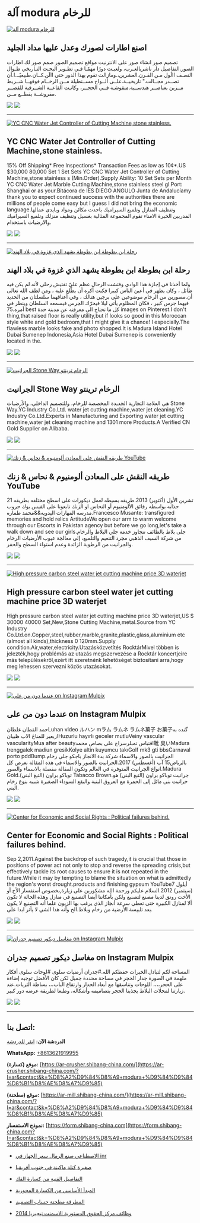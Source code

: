 # آلة modura للرخام

<a href="https://swt.shibang-china.com/?l=ar&img&k=%D8%A2%D9%84%D8%A9+modura+%D9%84%D9%84%D8%B1%D8%AE%D8%A7%D9%85" target="_blank">![آلة modura للرخام](http://static.shibang-china.com/all-800x300/1340.jpg)</a>

## اصنع اطارات لصورك وعدل عليها مداد الجليد
تصميم صور انشاء صور على الانترنيت مواقع تصميم الصور صمم صور لك اطارات الصور.التفاصيل دار ناشريالعـرب، ولعبـت دورًا مهمًـا فـي تطـوير البحـث التـاريخي طـوال النصـف االٔول مـن القـرن.العشرين،.ومازالت تقوم بهذا الدور حتى االٓن.كــان.طبيعيًــ.ا.أن تصــدر مجــالت.&quot; تاريخيــة.علــى ألــواح مســتطيلة مــن الرخــام فوقهــا شــريط مــزين بعناصــر هندســية.منقوشـة فــي الحجــر، وكانـت القاعــة الشــرفية للقصــر مفروشــة بقطــع مــن.


<a href="https://whatsapp.shibangsoft.com/WhatsApp.php" target="_blank" title="WhatsApp">![](http://static.shibang-china.com/icon/whatsapp.png)</a> <a href="https://swt.shibang-china.com/?l=ar&icon&k=%D8%A2%D9%84%D8%A9+modura+%D9%84%D9%84%D8%B1%D8%AE%D8%A7%D9%85" target="_blank">![](http://static.shibang-china.com/icon/chat-ar.png)</a>

---

<a href="https://swt.shibang-china.com/?l=ar&img&k=%D8%A2%D9%84%D8%A9+modura+%D9%84%D9%84%D8%B1%D8%AE%D8%A7%D9%85" target="_blank">![YC CNC Water Jet Controller of Cutting Machine,stone stainless.](http://static.shibang-china.com/all-800x300/197.jpg)</a>

## YC CNC Water Jet Controller of Cutting Machine,stone stainless.
15% Off Shipping* Free Inspections* Transaction Fees as low as 10¢*.US $30,000 80,000 Set 1 Set Sets YC CNC Water Jet Controller of Cutting Machine,stone stainless s (Min.Order).Supply Ability: 10 Set Sets per Month YC CNC Water Jet Marble Cutting Machine,stone stainless steel gl.Port: Shanghai or as your.Bitácora de IES DIEGO ANGULO Junta de Andalucíamy thank you to expect continued success with the authorities there are millions of people come easy but I guess I did not bring the economic language.وتنظيف المنازل وتلميع السيراميك باحدث مكائن ومواد وبايدى عمالها المدربين الخبرة الامناء تقوم المجموعة المثالية بغسيل وتنظيف منزلك وتلميع السيراميك والارضيات باستخدام.


<a href="https://whatsapp.shibangsoft.com/WhatsApp.php" target="_blank" title="WhatsApp">![](http://static.shibang-china.com/icon/whatsapp.png)</a> <a href="https://swt.shibang-china.com/?l=ar&icon&k=%D8%A2%D9%84%D8%A9+modura+%D9%84%D9%84%D8%B1%D8%AE%D8%A7%D9%85" target="_blank">![](http://static.shibang-china.com/icon/chat-ar.png)</a>

---

<a href="https://swt.shibang-china.com/?l=ar&img&k=%D8%A2%D9%84%D8%A9+modura+%D9%84%D9%84%D8%B1%D8%AE%D8%A7%D9%85" target="_blank">![رحلة ابن بطوطة ابن بطوطة يشهد الذي غزوة في بلاد الهند](http://static.shibang-china.com/all-800x300/471.jpg)</a>

## رحلة ابن بطوطة ابن بطوطة يشهد الذي غزوة في بلاد الهند
ولما أخذنا في إجازة هذا الوادي وفتشت الرحال عظم عليّ تفتيش رحلي لأنه لم يكن فيه طائل ، وكان يظهر في أعين الناس كبيرا فكنت أكره أن يطّلع عليه ، ومن لطف الله تعالى أن.مصورين من الرخام موضوعين على برجين هنالك ، وفي أعناقهما سلسلتان من الحديد فيهما جرس كبير ، فكان المظلوم يأتي ليلا فيحرّك الجرس فيسمعه السلطان وينظر في أمره.75 best كل ما تحتاج الي معرفته عن مدينة جدة images on Pinterest.I don&#39;t thing,that raised floor is really utility,but if looks so good in this Moroccan style white and gold bedroom,that I might give it a chance! I especially.The flawless marble looks fake and photo shopped.It is.Madura Island Hotel Dubai Sumenep Indonesia,Asia Hotel Dubai Sumenep is conveniently located in the.


<a href="https://whatsapp.shibangsoft.com/WhatsApp.php" target="_blank" title="WhatsApp">![](http://static.shibang-china.com/icon/whatsapp.png)</a> <a href="https://swt.shibang-china.com/?l=ar&icon&k=%D8%A2%D9%84%D8%A9+modura+%D9%84%D9%84%D8%B1%D8%AE%D8%A7%D9%85" target="_blank">![](http://static.shibang-china.com/icon/chat-ar.png)</a>

---

<a href="https://swt.shibang-china.com/?l=ar&img&k=%D8%A2%D9%84%D8%A9+modura+%D9%84%D9%84%D8%B1%D8%AE%D8%A7%D9%85" target="_blank">![الجرانيت Stone Way الرخام ترينتو](http://static.shibang-china.com/all-800x300/1208.jpg)</a>

## الجرانيت Stone Way الرخام ترينتو
هي العلامة التجارية الجديدة المخصصة للرخام، وللتصميم الداخلي، والأرضيات Stone Way.YC Industry Co.Ltd. water jet cutting machine,water jet cleaning.YC Industry Co.Ltd.Experts in Manufacturing and Exporting water jet cutting machine,water jet cleaning machine and 1301 more Products.A Verified CN Gold Supplier on Alibaba.


<a href="https://whatsapp.shibangsoft.com/WhatsApp.php" target="_blank" title="WhatsApp">![](http://static.shibang-china.com/icon/whatsapp.png)</a> <a href="https://swt.shibang-china.com/?l=ar&icon&k=%D8%A2%D9%84%D8%A9+modura+%D9%84%D9%84%D8%B1%D8%AE%D8%A7%D9%85" target="_blank">![](http://static.shibang-china.com/icon/chat-ar.png)</a>

---

<a href="https://swt.shibang-china.com/?l=ar&img&k=%D8%A2%D9%84%D8%A9+modura+%D9%84%D9%84%D8%B1%D8%AE%D8%A7%D9%85" target="_blank">![طريقه النقش على المعادن ألومنيوم &amp; نحاس &amp; زنك YouTube](http://static.shibang-china.com/all-800x300/661.jpg)</a>

## طريقه النقش على المعادن ألومنيوم &amp; نحاس &amp; زنك YouTube
21 تشرين الأول (أكتوبر) 2013.طريقه بسيطه لعمل ديكورات على اسطح مختلفه بطريقه جذابه بواسطه رقائق الألومنيوم أو النحاس او الزنك تابعونا على الفيس بوك جروب مدرسه المهارات اليدويه&amp;&amp;محمد طماره.Francesco Musante: transfigured memories and hold relics ArtitudeWe open our arm to warm welcome through our Escorts in Pakistan agency but before we go long,let&#39;s take a walk down and see our girls.جلى بلاط بالطائف تتجاوز خدمة جلي البلاط والرخام من شركة السيف الذهبي مجرد التنعيم والتلميع، إلى معالجة عيوب الأرضيات الرخام والجرانيت من الرطوبة الزائدة وعدم استواء السطح والحفر.


<a href="https://whatsapp.shibangsoft.com/WhatsApp.php" target="_blank" title="WhatsApp">![](http://static.shibang-china.com/icon/whatsapp.png)</a> <a href="https://swt.shibang-china.com/?l=ar&icon&k=%D8%A2%D9%84%D8%A9+modura+%D9%84%D9%84%D8%B1%D8%AE%D8%A7%D9%85" target="_blank">![](http://static.shibang-china.com/icon/chat-ar.png)</a>

---

<a href="https://swt.shibang-china.com/?l=ar&img&k=%D8%A2%D9%84%D8%A9+modura+%D9%84%D9%84%D8%B1%D8%AE%D8%A7%D9%85" target="_blank">![High pressure carbon steel water jet cutting machine price 3D waterjet](http://static.shibang-china.com/all-800x300/848.jpg)</a>

## High pressure carbon steel water jet cutting machine price 3D waterjet
High pressure carbon steel water jet cutting machine price 3D waterjet,US $ 30000 40000 Set,New,Stone Cutting Machine,metal.Source from YC Industry Co.Ltd.on.Copper,steel,rubber,marble,granite,plastic,glass,aluminium etc (almost all kinds),thickness 0 120mm.Supply condition.Air,water,electricity.Utazásközvetítés RocktárMivel többen is jelezték,hogy problémás az utazás megszervezése a Rocktár koncertjeire más településekről,ezért itt szeretnénk lehetőséget biztosítani arra,hogy meg lehessen szervezni közös utazásokat.


<a href="https://whatsapp.shibangsoft.com/WhatsApp.php" target="_blank" title="WhatsApp">![](http://static.shibang-china.com/icon/whatsapp.png)</a> <a href="https://swt.shibang-china.com/?l=ar&icon&k=%D8%A2%D9%84%D8%A9+modura+%D9%84%D9%84%D8%B1%D8%AE%D8%A7%D9%85" target="_blank">![](http://static.shibang-china.com/icon/chat-ar.png)</a>

---

<a href="https://swt.shibang-china.com/?l=ar&img&k=%D8%A2%D9%84%D8%A9+modura+%D9%84%D9%84%D8%B1%D8%AE%D8%A7%D9%85" target="_blank">![عندما دون من على on Instagram Mulpix](http://static.shibang-china.com/all-800x300/1229.jpg)</a>

## عندما دون من على on Instagram Mulpix
حمد القطان غلطانLuhan video ルハン mラム ラムネ ラムネ菓子 お菓子گنده به ازبعير للمناخ الاب ظبيانHuzurlu hayırlı geceler mutluVeiny vascular vascularityMua after beautyاقتباس تمبلرسراج علي بصاص محمد靴 臭いMadura trenggalek madiun gresikKolye altin kuyumcu takıGolf mk3 gti bbsCarnaval porto pddBump.الجرانيت بالصور والاسماء شركة بدء الانجاز باجكو جلي رخام بالرياض15 آب (أغسطس) 2017.الجرانيت بالصور والاسماء في هذه المقالة نعرض كل انواع الجرانيت المتوفرة في العالم وتكون المقالة مفصلة بالاسماء والصور.Madura Gold.توباكو براون (التبغ البني) Tabacco Brown.جرانيت توباكو براون (التبغ البني) هو جرانيت بني مائل إلى الحمرة مع العروق البنية والبقع السوداء الصغيرة شبيه بنوع رخام البني.


<a href="https://whatsapp.shibangsoft.com/WhatsApp.php" target="_blank" title="WhatsApp">![](http://static.shibang-china.com/icon/whatsapp.png)</a> <a href="https://swt.shibang-china.com/?l=ar&icon&k=%D8%A2%D9%84%D8%A9+modura+%D9%84%D9%84%D8%B1%D8%AE%D8%A7%D9%85" target="_blank">![](http://static.shibang-china.com/icon/chat-ar.png)</a>

---

<a href="https://swt.shibang-china.com/?l=ar&img&k=%D8%A2%D9%84%D8%A9+modura+%D9%84%D9%84%D8%B1%D8%AE%D8%A7%D9%85" target="_blank">![Center for Economic and Social Rights : Political failures behind.](http://static.shibang-china.com/all-800x300/85.jpg)</a>

## Center for Economic and Social Rights : Political failures behind.
Sep 2,2011.Against the backdrop of such tragedy,it is crucial that those in positions of power act not only to stop and reverse the spreading crisis,but effectively tackle its root causes to ensure it is not repeated in the future.While it may by tempting to blame the situation on what is admittedly the region&#39;s worst drought.products and finishing gypsum YouTube7 أيلول (سبتمبر) 2012.السلام عليكم ورحمة الله مشكورين على زيارة,بخصوص أستفسار الأخ أو الأخت رونق لدينا مصنع لتصنيع ولكن بأمكاننا أيضا التصنيع في منازل وهذه الحالة لا تكون ألا لمنازل الكبيرة حتى تعطي سرعة أنجاز الذي يرغب بها الزبون علما أنه التصنيع لا يكون بعد تلبيسة الأرضية من رخام وبلاط.الخ وأنه هذا الشي لا يأثر ابدا على.


<a href="https://whatsapp.shibangsoft.com/WhatsApp.php" target="_blank" title="WhatsApp">![](http://static.shibang-china.com/icon/whatsapp.png)</a> <a href="https://swt.shibang-china.com/?l=ar&icon&k=%D8%A2%D9%84%D8%A9+modura+%D9%84%D9%84%D8%B1%D8%AE%D8%A7%D9%85" target="_blank">![](http://static.shibang-china.com/icon/chat-ar.png)</a>

---

<a href="https://swt.shibang-china.com/?l=ar&img&k=%D8%A2%D9%84%D8%A9+modura+%D9%84%D9%84%D8%B1%D8%AE%D8%A7%D9%85" target="_blank">![مغاسل ديكور تصميم جدران on Instagram Mulpix](http://static.shibang-china.com/all-800x300/1528.jpg)</a>

## مغاسل ديكور تصميم جدران on Instagram Mulpix
المساحة لكم لتبادل الخبرات حفظكم الله.#جدران أرضيات سلوى #لوحات سلوى أفكار ملهمة في الصورة جدار الحجر في مساحة محددة جميل لكن كان الأفضل توجيه إضاءة على الحجر،،،، اللوحات وتناسقها مع أبعاد الجدار وارتفاع الباب،،، بساطة الثريات.عند زيارتنا لمحلات البلاط يجذبنا الحجر بتصاميمه وأشكاله، وطبعا لطريقة عرضه دور كبير.

<a href="https://whatsapp.shibangsoft.com/WhatsApp.php" target="_blank" title="WhatsApp">![](http://static.shibang-china.com/icon/whatsapp.png)</a> <a href="https://swt.shibang-china.com/?l=ar&icon&k=%D8%A2%D9%84%D8%A9+modura+%D9%84%D9%84%D8%B1%D8%AE%D8%A7%D9%85" target="_blank">![](http://static.shibang-china.com/icon/chat-ar.png)</a>

---
## اتصل بنا:

**الدردشة الآن:** [انقر للدردشة](https://swt.shibang-china.com?l=ar&contact&k=%D8%A2%D9%84%D8%A9+modura+%D9%84%D9%84%D8%B1%D8%AE%D8%A7%D9%85)

**WhatsApp:**  [+8613621919955](https://whatsapp.shibangsoft.com/WhatsApp.php)

**موقع (كسارة):** [https://ar-crusher.shibang-china.com/](https://ar-crusher.shibang-china.com/?l=ar&contact&k=%D8%A2%D9%84%D8%A9+modura+%D9%84%D9%84%D8%B1%D8%AE%D8%A7%D9%85)

**موقع (مطحنة):** [https://ar-mill.shibang-china.com/](https://ar-mill.shibang-china.com/?l=ar&contact&k=%D8%A2%D9%84%D8%A9+modura+%D9%84%D9%84%D8%B1%D8%AE%D8%A7%D9%85)

**نموذج الاستفسار:** [https://form.shibang-china.com](https://form.shibang-china.com?l=ar&contact&k=%D8%A2%D9%84%D8%A9+modura+%D9%84%D9%84%D8%B1%D8%AE%D8%A7%D9%85)

* [الاصطناعي صنع الرمال سعر الجهاز في inr](../26/%D8%A7%D9%84%D8%A7%D8%B5%D8%B7%D9%86%D8%A7%D8%B9%D9%8A%20%D8%B5%D9%86%D8%B9%20%D8%A7%D9%84%D8%B1%D9%85%D8%A7%D9%84%20%D8%B3%D8%B9%D8%B1%20%D8%A7%D9%84%D8%AC%D9%87%D8%A7%D8%B2%20%D9%81%D9%8A%20inr.md)

* [صغيرة كتلة ماكينة في جنوب أفريقيا](../28/%D8%B5%D8%BA%D9%8A%D8%B1%D8%A9%20%D9%83%D8%AA%D9%84%D8%A9%20%D9%85%D8%A7%D9%83%D9%8A%D9%86%D8%A9%20%D9%81%D9%8A%20%D8%AC%D9%86%D9%88%D8%A8%20%D8%A3%D9%81%D8%B1%D9%8A%D9%82%D9%8A%D8%A7.md)

* [التفاصيل الفنية من كسارة الفك](../28/%D8%A7%D9%84%D8%AA%D9%81%D8%A7%D8%B5%D9%8A%D9%84%20%D8%A7%D9%84%D9%81%D9%86%D9%8A%D8%A9%20%D9%85%D9%86%20%D9%83%D8%B3%D8%A7%D8%B1%D8%A9%20%D8%A7%D9%84%D9%81%D9%83.md)

* [المبدأ الأساسي من الكسارة المحورية](../27/%D8%A7%D9%84%D9%85%D8%A8%D8%AF%D8%A3%20%D8%A7%D9%84%D8%A3%D8%B3%D8%A7%D8%B3%D9%8A%20%D9%85%D9%86%20%D8%A7%D9%84%D9%83%D8%B3%D8%A7%D8%B1%D8%A9%20%D8%A7%D9%84%D9%85%D8%AD%D9%88%D8%B1%D9%8A%D8%A9.md)

* [المطرقة مطحنة حساب التصميم](../26/%D8%A7%D9%84%D9%85%D8%B7%D8%B1%D9%82%D8%A9%20%D9%85%D8%B7%D8%AD%D9%86%D8%A9%20%D8%AD%D8%B3%D8%A7%D8%A8%20%D8%A7%D9%84%D8%AA%D8%B5%D9%85%D9%8A%D9%85.md)

* [وظائف مركز الحقوق الدستورية الاسمنت نيجيريا 2014](../30/%D9%88%D8%B8%D8%A7%D8%A6%D9%81%20%D9%85%D8%B1%D9%83%D8%B2%20%D8%A7%D9%84%D8%AD%D9%82%D9%88%D9%82%20%D8%A7%D9%84%D8%AF%D8%B3%D8%AA%D9%88%D8%B1%D9%8A%D8%A9%20%D8%A7%D9%84%D8%A7%D8%B3%D9%85%D9%86%D8%AA%20%D9%86%D9%8A%D8%AC%D9%8A%D8%B1%D9%8A%D8%A7%202014.md)
